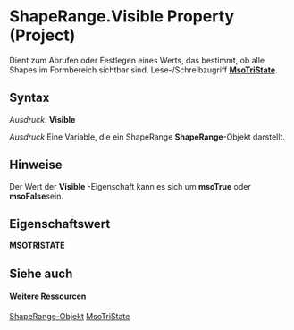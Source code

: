 
# ShapeRange.Visible Property (Project)
Dient zum Abrufen oder Festlegen eines Werts, das bestimmt, ob alle Shapes im Formbereich sichtbar sind. Lese-/Schreibzugriff  **[MsoTriState](http://msdn.microsoft.com/en-us/library/office/ff860737%28v=office.15%29)**.

## Syntax

 _Ausdruck_. **Visible**

 _Ausdruck_ Eine Variable, die ein ShapeRange **ShapeRange**-Objekt darstellt.


## Hinweise

Der Wert der  **Visible** -Eigenschaft kann es sich um **msoTrue** oder **msoFalse**sein.


## Eigenschaftswert

 **MSOTRISTATE**


## Siehe auch


#### Weitere Ressourcen


[ShapeRange-Objekt](315031aa-4b8c-424b-26e7-ce15897beb05.md)
[MsoTriState](http://msdn.microsoft.com/en-us/library/office/ff860737%28v=office.15%29)